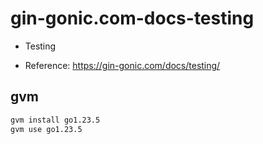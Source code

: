 # gin-gonic.com-docs-testing

- Testing

- Reference: https://gin-gonic.com/docs/testing/

## gvm

```sh
gvm install go1.23.5
gvm use go1.23.5
```
